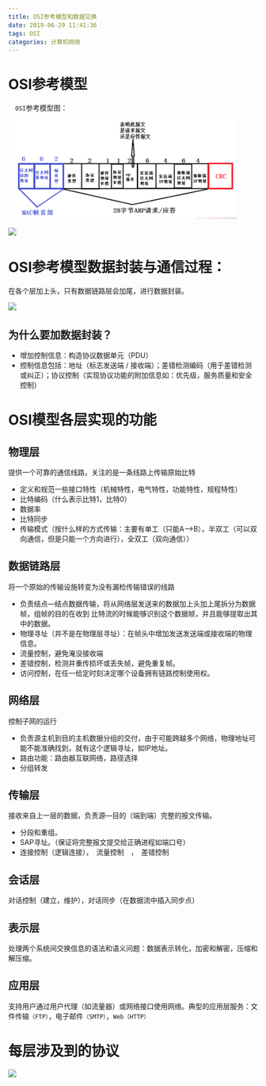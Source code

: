 ```yaml
---
title: OSI参考模型和数据交换
date: 2019-06-29 11:41:36
tags: OSI
categories: 计算机网络
---
```


# OSI参考模型

　`OSI`参考模型图：

![](1.png)

![](2.png)

# OSI参考模型数据封装与通信过程：

在各个层加上头，只有数据链路层会加尾，进行数据封装。

![](3.png)

## 为什么要加数据封装？

- 增加控制信息：构造协议数据单元（PDU）
- 控制信息包括：地址（标志发送端 / 接收端）；差错检测编码（用于差错检测或纠正）；协议控制（实现协议功能的附加信息如：优先级，服务质量和安全控制）

# OSI模型各层实现的功能

## 物理层

提供一个可靠的通信线路，关注的是一条线路上传输原始比特

- 定义和规范一些接口特性（机械特性，电气特性，功能特性，规程特性）
- 比特编码（什么表示比特1，比特0）
- 数据率
- 比特同步
- 传输模式（按什么样的方式传输：主要有单工（只能A—>B），半双工（可以双向通信，但是只能一个方向进行），全双工（双向通信））

## 数据链路层

将一个原始的传输设施转变为没有漏检传输错误的线路

- 负责结点—结点数据传输，将从网络层发送来的数据加上头加上尾拆分为数据帧，组帧的目的在收到 比特流的时候能够识别这个数据帧，并且能够提取出其中的数据。
- 物理寻址（并不是在物理层寻址）：在帧头中增加发送发送端或接收端的物理信息。
- 流量控制，避免淹没接收端
- 差错控制，检测并重传损坏或丢失帧，避免重复帧。
- 访问控制，在任一给定时刻决定哪个设备拥有链路控制使用权。

## 网络层

控制子网的运行

- 负责源主机到目的主机数据分组的交付，由于可能跨越多个网络，物理地址可能不能准确找到，就有这个逻辑寻址，如IP地址。
- 路由功能：路由器互联网络，路径选择
- 分组转发

## 传输层

接收来自上一层的数据，负责源—目的（端到端）完整的报文传输。

- 分段和重组。
- SAP寻址。（保证将完整报文提交给正确进程如端口号）
- 连接控制（逻辑连接），　流量控制　，　差错控制

## 会话层

对话控制（建立，维护），对话同步（在数据流中插入同步点）

## 表示层

处理两个系统间交换信息的语法和语义问题：数据表示转化，加密和解密，压缩和解压缩。

## 应用层

支持用户通过用户代理（如流量器）或网络接口使用网络。典型的应用层服务：文件传输`（FTP）`，电子邮件`（SMTP）`，`Web（HTTP）`

# 每层涉及到的协议

![](4.png)

